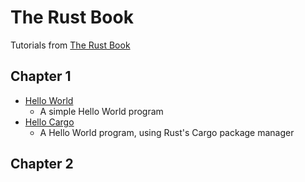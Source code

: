 # The Rust Book

Tutorials from [The Rust Book](https://doc.rust-lang.org/stable/book/)

## Chapter 1
 - [Hello World](https://github.com/nathan-beam/rust-book/tree/main/ch01/hello-world)
    - A simple Hello World program
 - [Hello Cargo](https://github.com/nathan-beam/rust-book/tree/main/ch01/hello-cargo)
    - A Hello World program, using Rust's Cargo package manager

 ## Chapter 2
